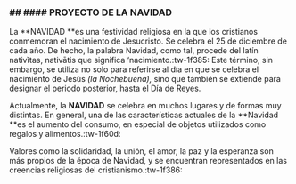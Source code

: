 
### ## #### PROYECTO DE LA NAVIDAD
La **NAVIDAD **es una festividad religiosa en la que los cristianos conmemoran el nacimiento de Jesucristo. Se celebra el 25 de diciembre de cada año. De hecho, la palabra Navidad, como tal, procede del latín nativĭtas, nativātis que significa ‘nacimiento.:tw-1f385:
Este término, sin embargo, se utiliza no solo para referirse al día en que se celebra el nacimiento de Jesús *(la Nochebuena),* sino que también se extiende para designar el periodo posterior, hasta el Día de Reyes.

Actualmente, la **NAVIDAD** se celebra en muchos lugares y de formas muy distintas. En general, una de las características actuales de la **Navidad **es el aumento del consumo, en especial de objetos utilizados como regalos y alimentos.:tw-1f60d:

Valores como la solidaridad, la unión, el amor, la paz y la esperanza son más propios de la época de Navidad, y se encuentran representados en las creencias religiosas del cristianismo.:tw-1f386: